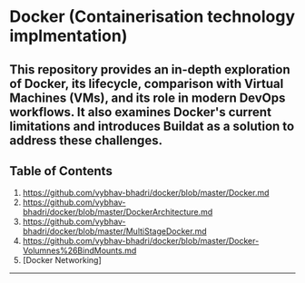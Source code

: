 # Docker (Containerisation technology implmentation)

This repository provides an in-depth exploration of Docker, its lifecycle, comparison with Virtual Machines (VMs), and its role in modern DevOps workflows. It also examines Docker's current limitations and introduces **Buildat** as a solution to address these challenges.
---

## **Table of Contents**  
1. https://github.com/vybhav-bhadri/docker/blob/master/Docker.md
2. https://github.com/vybhav-bhadri/docker/blob/master/DockerArchitecture.md
3. https://github.com/vybhav-bhadri/docker/blob/master/MultiStageDocker.md  
4. https://github.com/vybhav-bhadri/docker/blob/master/Docker-Volumnes%26BindMounts.md
5. [Docker Networking] 
---
